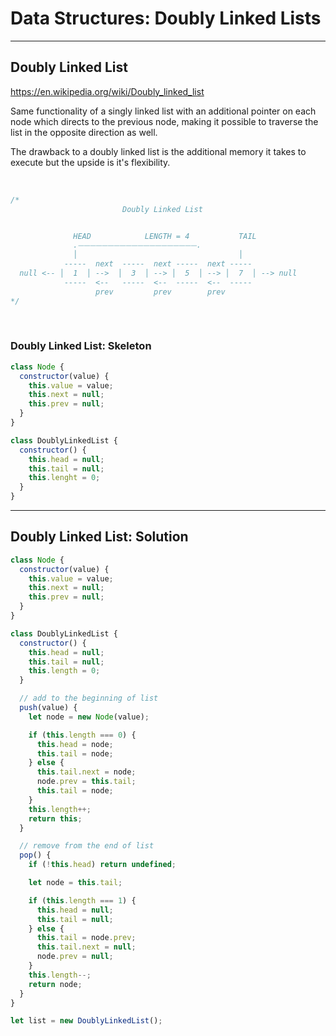 # Data Structures: Doubly Linked Lists

---

## Doubly Linked List

<https://en.wikipedia.org/wiki/Doubly_linked_list>

Same functionality of a singly linked list with an additional pointer on each node which directs to the previous node, making it possible to traverse the list in the opposite direction as well.

The drawback to a doubly linked list is the additional memory it takes to execute but the upside is it's flexibility.

</br>

```js
/*
                         Doubly Linked List


              HEAD            LENGTH = 4           TAIL
              .⏤⏤⏤⏤⏤⏤⏤⏤⏤⏤⏤⏤⏤⏤⏤⏤⏤⏤⏤⏤.
              │                                    │
            -----  next  -----  next -----  next -----
  null <-- │  1  │ -->  │  3  │ --> │  5  │ --> │  7  │ --> null
            -----  <--   -----  <--  -----  <--  -----  
                   prev         prev        prev
*/
```

</br>

### Doubly Linked List: Skeleton

```js
class Node {
  constructor(value) {
    this.value = value;
    this.next = null;
    this.prev = null;
  }
}

class DoublyLinkedList {
  constructor() {
    this.head = null;
    this.tail = null;
    this.lenght = 0;
  }
}
```

---

## Doubly Linked List: Solution

```js
class Node {
  constructor(value) {
    this.value = value;
    this.next = null;
    this.prev = null;
  }
}

class DoublyLinkedList {
  constructor() {
    this.head = null;
    this.tail = null;
    this.length = 0;
  }

  // add to the beginning of list
  push(value) {
    let node = new Node(value);

    if (this.length === 0) {
      this.head = node;
      this.tail = node;
    } else {
      this.tail.next = node;
      node.prev = this.tail;
      this.tail = node;
    }
    this.length++;
    return this;
  }

  // remove from the end of list
  pop() {
    if (!this.head) return undefined;

    let node = this.tail;

    if (this.length === 1) {
      this.head = null;
      this.tail = null;
    } else {
      this.tail = node.prev;
      this.tail.next = null;
      node.prev = null;
    }
    this.length--;
    return node;
  }
}

let list = new DoublyLinkedList();

```
